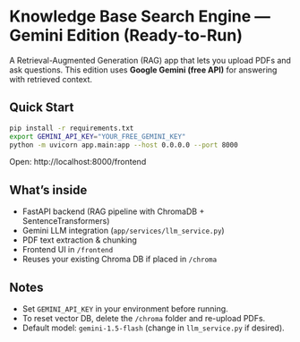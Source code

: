 # Knowledge Base Search Engine — Gemini Edition (Ready-to-Run)

A Retrieval-Augmented Generation (RAG) app that lets you upload PDFs and ask questions.
This edition uses **Google Gemini (free API)** for answering with retrieved context.

## Quick Start

```bash
pip install -r requirements.txt
export GEMINI_API_KEY="YOUR_FREE_GEMINI_KEY"
python -m uvicorn app.main:app --host 0.0.0.0 --port 8000
```

Open: http://localhost:8000/frontend

## What’s inside

- FastAPI backend (RAG pipeline with ChromaDB + SentenceTransformers)
- Gemini LLM integration (`app/services/llm_service.py`)
- PDF text extraction & chunking
- Frontend UI in `/frontend`
- Reuses your existing Chroma DB if placed in `/chroma`

## Notes
- Set `GEMINI_API_KEY` in your environment before running.
- To reset vector DB, delete the `/chroma` folder and re-upload PDFs.
- Default model: `gemini-1.5-flash` (change in `llm_service.py` if desired).
